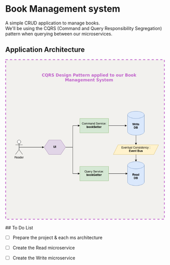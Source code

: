 # Book Management system 
A simple CRUD application to manage books.<br> 
We'll be using the CQRS (Command and Query Responsibility Segregation) pattern when querying between our microservices. 
## Application Architecture 
<p align="center">
  <img src="./docs/architecture.png" alt="Project architecture">
</p>
## To Do List

- [ ] Prepare the project & each ms architecture
- [ ] Create the Read microservice
- [ ] Create the Write microservice

